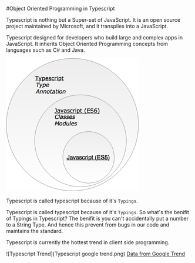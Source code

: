#Object Oriented Programming in Typescript

Typescript is nothing but a Super-set of JavaScript. It is an open source project maintained by Microsoft, and it transpiles into a JavaScript. 


Typescript designed for developers who build large and complex apps in JavaScript. It inherits Object Oriented Programming concepts from languages such as C\# and Java.

![Typescript](ts1.png)

 Typescript is called typescript because of it's `Typings`. 


Typescript is called typescript because of it's `Typings`. So what's the benifit of Typings in Typescript? The benifit is you can't accidentally put a number to a String Type. And hence this prevent from bugs in our code and maintains the standard.


Typescript is currently the hottest trend in client side programming.

![Typescript Trend](Typescript google trend.png)
[Data from Google Trend](https://www.google.com/trends/explore?date=all&q=TypeScript)


